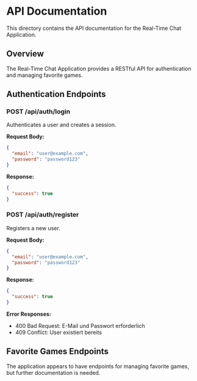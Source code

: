 # API Documentation

This directory contains the API documentation for the Real-Time Chat Application.

## Overview

The Real-Time Chat Application provides a RESTful API for authentication and managing favorite games.

## Authentication Endpoints

### POST /api/auth/login

Authenticates a user and creates a session.

**Request Body:**
```json
{
  "email": "user@example.com",
  "password": "password123"
}
```

**Response:**
```json
{
  "success": true
}
```

### POST /api/auth/register

Registers a new user.

**Request Body:**
```json
{
  "email": "user@example.com",
  "password": "password123"
}
```

**Response:**
```json
{
  "success": true
}
```

**Error Responses:**
- 400 Bad Request: E-Mail und Passwort erforderlich
- 409 Conflict: User existiert bereits

## Favorite Games Endpoints

The application appears to have endpoints for managing favorite games, but further documentation is needed.